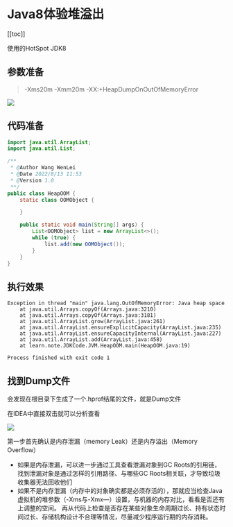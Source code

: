 # Java8体验堆溢出
[[toc]]

使用的HotSpot JDK8

## 参数准备
> -Xms20m -Xmm20m -XX:+HeapDumpOnOutOfMemoryError

![](img/heap_oom/592ebbe0d6a9cf57faf7ac6f90dd46e3.png)

## 代码准备
```java
import java.util.ArrayList;
import java.util.List;

/**
 * @Author Wang WenLei
 * @Date 2022/8/13 11:53
 * @Version 1.0
 **/
public class HeapOOM {
    static class OOMObject {

    }

    public static void main(String[] args) {
        List<OOMObject> list = new ArrayList<>();
        while (true) {
            list.add(new OOMObject());
        }
    }
}
```

## 执行效果
```
Exception in thread "main" java.lang.OutOfMemoryError: Java heap space
	at java.util.Arrays.copyOf(Arrays.java:3210)
	at java.util.Arrays.copyOf(Arrays.java:3181)
	at java.util.ArrayList.grow(ArrayList.java:261)
	at java.util.ArrayList.ensureExplicitCapacity(ArrayList.java:235)
	at java.util.ArrayList.ensureCapacityInternal(ArrayList.java:227)
	at java.util.ArrayList.add(ArrayList.java:458)
	at learn.note.JDKCode.JVM.HeapOOM.main(HeapOOM.java:19)

Process finished with exit code 1
```

## 找到Dump文件

会发现在根目录下生成了一个.hprof结尾的文件，就是Dump文件

在IDEA中直接双击就可以分析查看

![](img/heap_oom/61bbb89de5e2f1638c1c30cbef75caaa.png)

第一步首先确认是内存泄漏（memory Leak）还是内存溢出（Memory Overflow）

* 如果是内存泄漏，可以进一步通过工具查看泄漏对象到GC Roots的引用链，找到泄漏对象是通过怎样的引用路径、与哪些GC Roots相关联，才导致垃圾收集器无法回收他们
* 如果不是内存泄漏（内存中的对象确实都是必须存活的），那就应当检查Java虚拟机的堆参数（-Xms与-Xmx—）设置，与机器的内存对比，看看是否还有上调整的空间。
再从代码上检查是否存在某些对象生命周期过长、持有状态时间过长、存储机构设计不合理等情况，尽量减少程序运行期的内存消耗。

